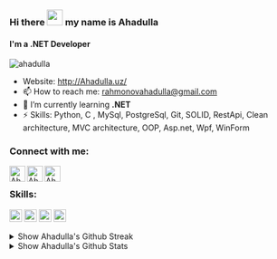 ### Hi there <img src="https://media.giphy.com/media/hvRJCLFzcasrR4ia7z/giphy.gif" width="28"> my name is Ahadulla
#### I'm a .NET Developer

<p align="left"> <img src="https://komarev.com/ghpvc/?username=ahadulla&label=Profile%20views&color=0e75b6&style=flat" alt="ahadulla" /> </p>


- Website: http://Ahadulla.uz/
- 📫 How to reach me: rahmonovahadulla@gmail.com 
- 🌱 I’m currently learning **.NET**
- ⚡ Skills: Python, C , MySql, PostgreSql, Git, SOLID, RestApi, Clean architecture, MVC architecture, OOP, Asp.net, Wpf, WinForm

### Connect with me:

[<img align="left" alt="Ahadulla | Website" width="28px" src="https://www.vectorlogo.zone/logos/telegram/telegram-tile.svg" />][telegram]
[<img align="left" alt="Ahadulla | Gmail" width="28px" src="https://www.vectorlogo.zone/logos/gmail/gmail-tile.svg" />][mail]
[<img align="left" alt="Ahadulla | LinkedIn" width="28px" src="https://www.vectorlogo.zone/logos/linkedin/linkedin-tile.svg" />][linkedin]
<br>

### Skills:

<p align="left">
  <img src="https://www.vectorlogo.zone/logos/git-scm/git-scm-icon.svg" alt="git" width="22" height="22"/> 
  <img src="https://www.vectorlogo.zone/logos/mysql/mysql-icon.svg" alt="mysql" width="22" height="22"/> 
  <img src="https://www.vectorlogo.zone/logos/python/python-icon.svg" alt="python" width="22" height="22"/> 
   <img src="https://upload.wikimedia.org/wikipedia/commons/1/18/C_Programming_Language.svg" alt="c" width="22" height="22"/>

</p>

<details>
  <summary> Show Ahadulla's Github Streak</summary>
  <br>
  
[![GitHub Streak](https://github-readme-streak-stats.herokucom?userapp.=ahadulla&theme=dark&border_radius=4&mode=weekly)](https://git.io/streak-stats)

</details>

<details>
  <summary> Show Ahadulla's Github Stats</summary>
  <br>
  
  <a href="#">
    <img align="left" src="https://github-readme-stats.vercel.app/api/top-langs/?username=Ahadulla&layout=compact&hide=html" alt="Ahadulla" />
  </a>
  
  <a href="#">
   >&nbsp;<img align="center" src="https://github-readme-stats.vercel.app/api?username=Ahadulla&show_icons=true" alt="Ahadulla" />
  </a>
  
</details>


[telegram]: https://t.me/Ahadulla_Rahmonov
[mail]: rahmonovahadulla@gmail.com
[linkedin]: https://www.linkedin.com/in/ahadullarahmonov
